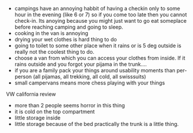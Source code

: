 
* campings have an annoying habbit of having a checkin only to some hour in the evening (like 6 or 7) 
so if you come too late then you cannot check-in. 
Its anoying because you might just want to go eat someplace before reaching camping and going to sleep.
* cooking in the van is annoying
* drying your wet clothes is hard thing to do
* going to toilet to some other place when it rains or is 5 deg outside is really not the coolest thing to do. 
* choose a van from which you can access your clothes from inside. If it rains outside and you forgot your pijama in the trunk....
* if you are a family pack your things around usability moments than per-person 
(all pijamas, all trekking, all cold, all swisssuits)
* small campervans means more chess playing with your things

VW california review
* more than 2 people seems horror in this thing
* it is cold on the top compartment
* little storage inside
* little storage because of the bed practically the trunk is a little thing.
